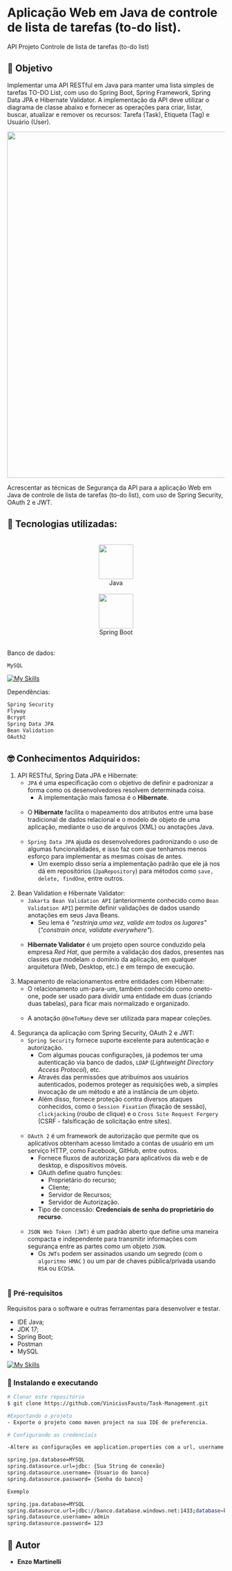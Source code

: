 # Aplicação Web em Java de controle de lista de tarefas (to-do list).

API Projeto Controle de lista de tarefas (to-do list)

## 🎯 Objetivo

Implementar uma API RESTful em Java para manter uma lista simples de tarefas TO-DO List, com uso
do Spring Boot, Spring Framework, Spring Data JPA e Hibernate Validator. A implementação da API
deve utilizar o diagrama de classe abaixo e fornecer as operações para criar, listar, buscar, atualizar e
remover os recursos: Tarefa (Task), Etiqueta (Tag) e Usuário (User).

<img src="https://github.com/EnzowMb/To-do-list-Security/assets/89809584/5bc453fa-ac37-4317-b914-fb767f421cf9" width="800px">

Acrescentar as técnicas de Segurança da API para a aplicação Web em Java de controle de lista de tarefas (to-do list), com uso de Spring Security, OAuth 2 e JWT.

## 🔨 Tecnologias utilizadas:
<br>
<div align="center">
  <img src="https://media.giphy.com/media/hO8uTzEOefFh3Yv5gm/giphy.gif" width="80px"><br>Java<br><br>
  <img src="https://github.com/EnzowMb/EnzowMb/assets/89809584/4f3d4387-46e5-4b82-ac9a-13848cf7ca41" width="80px"><br>Spring Boot<br><br>
</div>

Banco de dados:
```bash 
MySQL
```
[![My Skills](https://skillicons.dev/icons?i=mysql)](https://skillicons.dev)

Dependências:
```bash 
Spring Security
Flyway
Bcrypt
Spring Data JPA
Bean Validation
OAuth2
```
## 🤓 Conhecimentos Adquiridos:

1. API RESTful, Spring Data JPA e Hibernate:
   - `JPA` é uma especificação com o objetivo de definir e padronizar a forma como os desenvolvedores resolvem determinada coisa.
     - A implementação mais famosa é o **Hibernate**.<br><br>
   - O **Hibernate** facilita o mapeamento dos atributos entre uma base tradicional de dados
      relacional e o modelo de objeto de uma aplicação, mediante o uso de arquivos
      (XML) ou anotações Java.<br><br>
   - `Spring Data JPA` ajuda os desenvolvedores padronizando o uso de algumas funcionalidades, e isso faz com que
      tenhamos menos esforço para implementar as mesmas coisas de antes.
     - Um exemplo disso seria a implementação padrão que ele já nos dá em repositórios
       (`JpaRepository`) para métodos como `save, delete, findOne`, entre outros.<br><br>
2. Bean Validation e Hibernate Validator:
   - `Jakarta Bean Validation API` (anteriormente conhecido como `Bean Validation
      API`) permite definir validações de dados usando anotações em seus Java Beans.
     - Seu lema é _"restrinja uma vez, valide em todos os lugares"_ (_"constrain once,
        validate everywhere"_).<br><br>
   - **Hibernate Validator** é um projeto open source conduzido pela empresa _Red Hat_, que permite a
      validação dos dados, presentes nas classes que modelam o domínio da aplicação,
      em qualquer arquitetura (Web, Desktop, etc.) e em tempo de execução.<br><br>
3. Mapeamento de relacionamentos entre entidades com Hibernate:
   - O relacionamento um-para-um, também conhecido como oneto-one, pode ser usado para dividir uma entidade em duas
      (criando duas tabelas), para ficar mais normalizado e
      organizado.<br><br>
   - A anotação `@OneToMany` deve ser utilizada para mapear coleções.<br><br>
4. Segurança da aplicação com Spring Security, OAuth 2 e JWT:
   - `Spring Security` fornece suporte excelente para autenticação e autorização.
     - Com algumas poucas configurações, já podemos ter uma autenticação via banco de dados, `LDAP` (_Lightweight Directory Access Protocol_), etc.
     - Através das permissões que atribuímos aos usuários autenticados, podemos proteger as
        requisições web, a simples invocação de um método e até a instância de um objeto.
     - Além disso, fornece proteção contra diversos ataques conhecidos, como o `Session Fixation`
        (fixação de sessão), `clickjacking` (roubo de clique) e o `Cross Site Request Forgery` (CSRF -
        falsificação de solicitação entre sites).<br><br>
    - `OAuth 2` é um framework de autorização que permite que os aplicativos obtenham
        acesso limitado a contas de usuário em um serviço HTTP, como Facebook,
        GitHub, entre outros.
      - Fornece fluxos de autorização para aplicativos da web e de desktop, e dispositivos móveis.
      - OAuth define quatro funções:
        - Proprietário do recurso;
        - Cliente;
        - Servidor de Recursos;
        - Servidor de Autorização.
      - Tipo de concessão: **Credenciais de senha do proprietário do recurso**.<br><br>
    - `JSON Web Token (JWT)` é um padrão aberto que define uma maneira compacta e
        independente para transmitir informações com segurança entre as partes como
        um objeto `JSON`.
      - Os `JWTs` podem ser assinados usando um segredo (com o `algoritmo HMAC` ) ou um par de chaves pública/privada usando `RSA` ou `ECDSA`.<br><br>

### 🤖 Pré-requisitos

Requisitos para o software e outras ferramentas para desenvolver e testar.
- IDE Java;
- JDK 17;
- Spring Boot;
- Postman
- MySQL

[![My Skills](https://skillicons.dev/icons?i=mysql,java,postman,spring)](https://skillicons.dev)

### 🎲 Instalando e executando
```bash 
# Clonar este repositório
$ git clone https://github.com/ViniciusFausto/Task-Management.git

#Exportando o projeto
- Exporte o projeto como maven project na sua IDE de preferencia.

# Configurando as credenciais

-Altere as configurações em application.properties com a url, username e password de sua preferência.

spring.jpa.database=MYSQL
spring.datasource.url=jdbc: {Sua String de conexão}
spring.datasource.username= {Usuario do banco}
spring.datasource.password= {Senha do banco}

Exemplo

spring.jpa.database=MYSQL
spring.datasource.url=jdbc://banco.database.windows.net:1433;database=banconame;user=admin@test;password=123;encrypt=true;trustServerCertificate=false;hostNameInCertificate=*.database.windows.net;
spring.datasource.username= admin
spring.datasource.password= 123

```
## 👥 Autor
  - **Enzo Martinelli**
